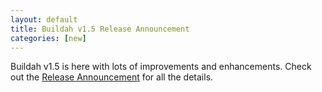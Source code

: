 ```yaml
---
layout: default
title: Buildah v1.5 Release Announcement
categories: [new]
---
```

Buildah v1.5 is here with lots of improvements and enhancements.  Check out the [Release Announcement](https://buildah.io/releases/2018/11/28/Buildah-version-v1.5.html) for all the details.
